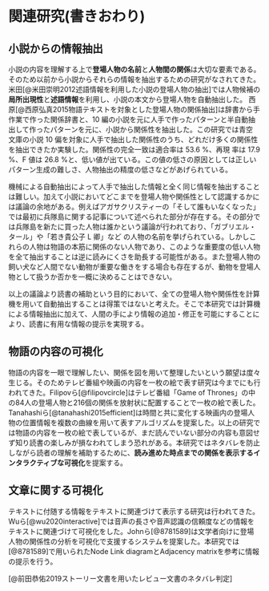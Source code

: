 # 関連研究(書きおわり)
## 小説からの情報抽出

小説の内容を理解する上で**登場人物の名前**と**人物間の関係**は大切な要素である。そのため以前から小説からそれらの情報を抽出するための研究がなされてきた。米田[@米田崇明2012述語情報を利用した小説の登場人物の抽出]では人物候補の**局所出現性**と**述語情報**を利用し、小説の本文から登場人物を自動抽出した。
西原[@西原弘真2015物語テキストを対象とした登場人物の関係抽出]は辞書から手作業で作った関係辞書と、10 編の小説を元に人手で作ったパターンと半自動抽出して作ったパターンを元に、小説から関係性を抽出した。この研究では青空 文庫の小説 10 偏を対象に人手で抽出した関係性のうち、どれだけ多くの関係性を抽出できたか実験した。関係性の完全一致は適合率は 53.6 %、再現 率は 17.9 %、F 値は 26.8 %と、低い値が出ている。この値の低さの原因としては正しいパターン生成の難しさ、人物抽出の精度の低さなどがあげられている。

機械による自動抽出によって人手で抽出した情報と全く同じ情報を抽出することは難しい。加えて小説においてどこまでを登場人物や関係性として認識するかには議論の余地がある。例えばアガサクリスティーの「そして誰もいなくなった」では最初に兵隊島に関する記事について述べられた部分が存在する。その部分では兵隊島を新たに買った人物は誰かという議論が行われており、「ガブリエル・タール」や「若き貴公子 L 卿」など の人物の名前を挙げられている。しかしこれらの人物は物語の本筋に関係のない人物であり、このような重要度の低い人物を全て抽出することは逆に読みにくさを助長する可能性がある。また登場人物の飼い犬など人間でない動物が重要な働きをする場合も存在するが、動物を登場人物として扱うか否かを一概に決めることはできない。

以上の議論より読書の補助という目的において、全ての登場人物や関係性を計算機を用いて自動抽出することは得策ではないと考えた。そこで本研究では計算機による情報抽出に加えて、人間の手により情報の追加・修正を可能にすることにより、読書に有用な情報の提示を実現する。

<!--しかし自然言語処理の技術だけを用いて正確な情報を抽出することは難しく、読者によって必要とする情報の範囲は異なる。-->

## 物語の内容の可視化
物語の内容を一眼で理解したい、関係を図を用いて整理したいという願望は度々生じる。そのためテレビ番組や映画の内容を一枚の絵で表す研究は今までにも行われてきた。Filipovら[@filipovcircle]はテレビ番組「Game of Thrones」の中の84人の登場人物と216個の関係を放射状に配置することで一枚の絵で表した。Tanahashiら[@tanahashi2015efficient]は時間と共に変化する映画内の登場人物の位置情報を複数の曲線を用いて表すアルゴリズムを提案した。以上の研究では物語の内容を一枚の絵で表しているが、まだ読んでいない部分の内容も意図せず知り読書の楽しみが損なわれてしまう恐れがある。本研究ではネタバレを防止しながら読者の理解を補助するために、**読み進めた時点までの関係を表示するインタラクティブな可視化**を提案する。

## 文章に関する可視化
テキストに付随する情報をテキストに関連づけて表示する研究は行われてきた。Wuら[@wu2020interactive]では音声の長さや音声認識の信頼度などの情報をテキストに関連づけて可視化をした。Johnら[@8781589]は文学者向けに登場人物の関係性の分析を可視化で支援するシステムを提案した。本研究では[@8781589]で用いられたNode Link diagramとAdjacency matrixを参考に情報の提示を行う。

[@前田恭佑2019ストーリー文書を用いたレビュー文書のネタバレ判定]

